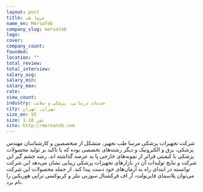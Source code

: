 ```yaml
---
layout: post
title: مرسا طب
name_en: MersaTeb
company_slug: mersateb
logo: 
cover: 
company_count:
founded:
location: ""
total_review: 
total_interview: 
salary_avg: 
salary_min: 
salary_max: 
rate: 
view_count: 
industry: خدمات درمانی، پزشکی و سلامت
city: تهران, تهران
size_en: VS
size: 1-10 نفر
site: http://mersateb.com
---
```


شرکت تجهیزات پزشکی مرسا طب تجهیز، متشکل از متخصصین و کارشناسان مهندس پزشکی، برق و الکترونیک و دیگر رشته‌های تخصصی بوده که با تاکید بر تولید محصولات پزشکی با کیفیتی فراتر از نمونه‌های خارجی پا به عرصه گذاشته اند. رشد چشم گیر این شرکت و نتایج تولیدات آن در بازارهای تجهیزات پزشکی زیبایی نشان می‌دهد این شرکت توانسته در ابتدای راه به آرمان‌های خود دست پیدا کند. از جمله محصولات این شرکت می‌توان پلاسمای فایربولت، آر اف فرکشنال سوزنی نتلز و کربوکسی تراپی هوریکین را نام برد.
